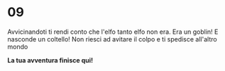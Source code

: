 # 09
Avvicinandoti ti rendi conto che l'elfo tanto elfo non era. Era un goblin! E nasconde un coltello! 
Non riesci ad avitare il colpo e ti spedisce all'altro mondo

**La tua avventura finisce qui!**
